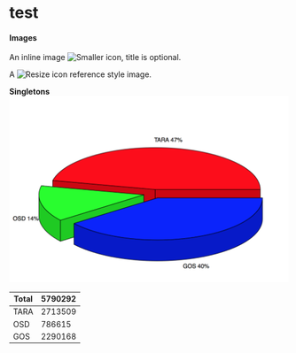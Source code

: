 # test
#### Images

An inline image ![Smaller icon](http://25.io/smaller/favicon.ico "Title here"), title is optional.

A ![Resize icon][2] reference style image.

[2]: http://resizesafari.com/favicon.ico "Title"


**Singletons**           ![img](https://github.com/ChiaraVanni/test/blob/master/singletons_div_3D.png)

Total | 5790292
------| -------
TARA  | 2713509
OSD   | 786615
GOS   | 2290168
